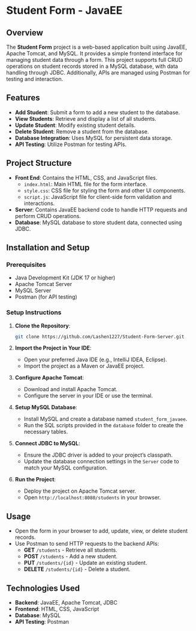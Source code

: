# Student Form - JavaEE

## Overview

The **Student Form** project is a web-based application built using JavaEE, Apache Tomcat, and MySQL. It provides a simple frontend interface for managing student data through a form. This project supports full CRUD  operations on student records stored in a MySQL database, with data handling through JDBC. Additionally, APIs are managed using Postman for testing and interaction.

## Features

- **Add Student**: Submit a form to add a new student to the database.
- **View Students**: Retrieve and display a list of all students.
- **Update Student**: Modify existing student details.
- **Delete Student**: Remove a student from the database.
- **Database Integration**: Uses MySQL for persistent data storage.
- **API Testing**: Utilize Postman for testing APIs.

## Project Structure

- **Front End**: Contains the HTML, CSS, and JavaScript files.
  - `index.html`: Main HTML file for the form interface.
  - `style.css`: CSS file for styling the form and other UI components.
  - `script.js`: JavaScript file for client-side form validation and interactions.
- **Server**: Contains JavaEE backend code to handle HTTP requests and perform CRUD operations.
- **Database**: MySQL database to store student data, connected using JDBC.

## Installation and Setup

### Prerequisites

- Java Development Kit (JDK 17 or higher)
- Apache Tomcat Server
- MySQL Server
- Postman (for API testing)

### Setup Instructions

1. **Clone the Repository**:
   ```bash
   git clone https://github.com/Lashen1227/Student-Form-Server.git
   ```
   
2. **Import the Project in Your IDE**:
   - Open your preferred Java IDE (e.g., IntelliJ IDEA, Eclipse).
   - Import the project as a Maven or JavaEE project.

3. **Configure Apache Tomcat**:
   - Download and install Apache Tomcat.
   - Configure the server in your IDE or use the terminal.

4. **Setup MySQL Database**:
   - Install MySQL and create a database named `student_form_javaee`.
   - Run the SQL scripts provided in the `database` folder to create the necessary tables.

5. **Connect JDBC to MySQL**:
   - Ensure the JDBC driver is added to your project’s classpath.
   - Update the database connection settings in the `Server` code to match your MySQL configuration.

6. **Run the Project**:
   - Deploy the project on Apache Tomcat server.
   - Open `http://localhost:8080/students` in your browser.

## Usage

- Open the form in your browser to add, update, view, or delete student records.
- Use Postman to send HTTP requests to the backend APIs:
  - **GET** `/students` - Retrieve all students.
  - **POST** `/students` - Add a new student.
  - **PUT** `/students/{id}` - Update an existing student.
  - **DELETE** `/students/{id}` - Delete a student.

## Technologies Used

- **Backend**: JavaEE, Apache Tomcat, JDBC
- **Frontend**: HTML, CSS, JavaScript
- **Database**: MySQL
- **API Testing**: Postman
